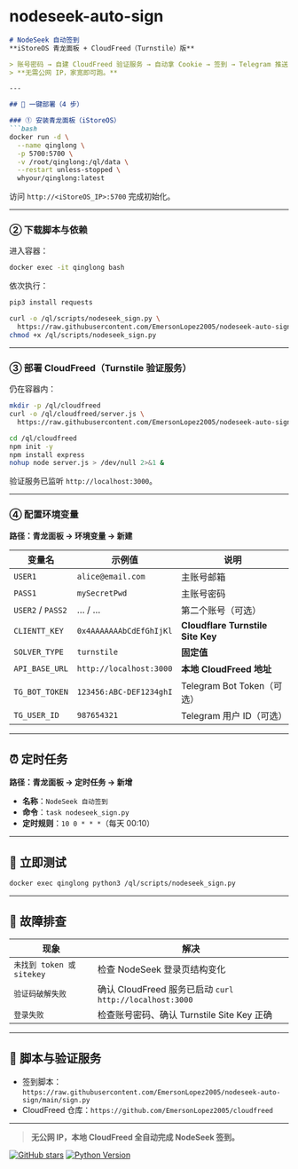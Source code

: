 # nodeseek-auto-sign

```markdown
# NodeSeek 自动签到  
**iStoreOS 青龙面板 + CloudFreed（Turnstile）版**

> 账号密码 → 自建 CloudFreed 验证服务 → 自动拿 Cookie → 签到 → Telegram 推送  
> **无需公网 IP，家宽即可跑。**

---

## 🚀 一键部署（4 步）

### ① 安装青龙面板（iStoreOS）
```bash
docker run -d \
  --name qinglong \
  -p 5700:5700 \
  -v /root/qinglong:/ql/data \
  --restart unless-stopped \
  whyour/qinglong:latest
```
访问 `http://<iStoreOS_IP>:5700` 完成初始化。

---

### ② 下载脚本与依赖
进入容器：
```bash
docker exec -it qinglong bash
```
依次执行：
```bash
pip3 install requests

curl -o /ql/scripts/nodeseek_sign.py \
  https://raw.githubusercontent.com/EmersonLopez2005/nodeseek-auto-sign/main/sign.py
chmod +x /ql/scripts/nodeseek_sign.py
```

---

### ③ 部署 CloudFreed（Turnstile 验证服务）
仍在容器内：
```bash
mkdir -p /ql/cloudfreed
curl -o /ql/cloudfreed/server.js \
  https://raw.githubusercontent.com/EmersonLopez2005/nodeseek-auto-sign/main/cloudfreed/server.js

cd /ql/cloudfreed
npm init -y
npm install express
nohup node server.js > /dev/null 2>&1 &
```
验证服务已监听 `http://localhost:3000`。

---

### ④ 配置环境变量
**路径：青龙面板 → 环境变量 → 新建**

| 变量名 | 示例值 | 说明 |
|---|---|---|
| `USER1` | `alice@email.com` | 主账号邮箱 |
| `PASS1` | `mySecretPwd` | 主账号密码 |
| `USER2` / `PASS2` | … / … | 第二个账号（可选） |
| `CLIENTT_KEY` | `0x4AAAAAAAbCdEfGhIjKl` | **Cloudflare Turnstile Site Key** |
| `SOLVER_TYPE` | `turnstile` | **固定值** |
| `API_BASE_URL` | `http://localhost:3000` | **本地 CloudFreed 地址** |
| `TG_BOT_TOKEN` | `123456:ABC-DEF1234ghI` | Telegram Bot Token（可选） |
| `TG_USER_ID` | `987654321` | Telegram 用户 ID（可选） |

---

## ⏰ 定时任务
**路径：青龙面板 → 定时任务 → 新增**
- **名称**：`NodeSeek 自动签到`
- **命令**：`task nodeseek_sign.py`
- **定时规则**：`10 0 * * *`（每天 00:10）

---

## 🧪 立即测试
```bash
docker exec qinglong python3 /ql/scripts/nodeseek_sign.py
```

---

## 🔧 故障排查

| 现象 | 解决 |
|---|---|
| `未找到 token 或 sitekey` | 检查 NodeSeek 登录页结构变化 |
| `验证码破解失败` | 确认 CloudFreed 服务已启动 `curl http://localhost:3000` |
| `登录失败` | 检查账号密码、确认 Turnstile Site Key 正确 |

---

## 📄 脚本与验证服务
- 签到脚本：`https://raw.githubusercontent.com/EmersonLopez2005/nodeseek-auto-sign/main/sign.py`  
- CloudFreed 仓库：`https://github.com/EmersonLopez2005/cloudfreed`

---

> **无公网 IP，本地 CloudFreed 全自动完成 NodeSeek 签到。**

[![GitHub stars](https://img.shields.io/github/stars/EmersonLopez2005/nodeseek-auto-sign?style=flat-square)](https://github.com/EmersonLopez2005/nodeseek-auto-sign/stargazers)
[![Python Version](https://img.shields.io/badge/python-3.7+-blue.svg)](https://www.python.org/)

